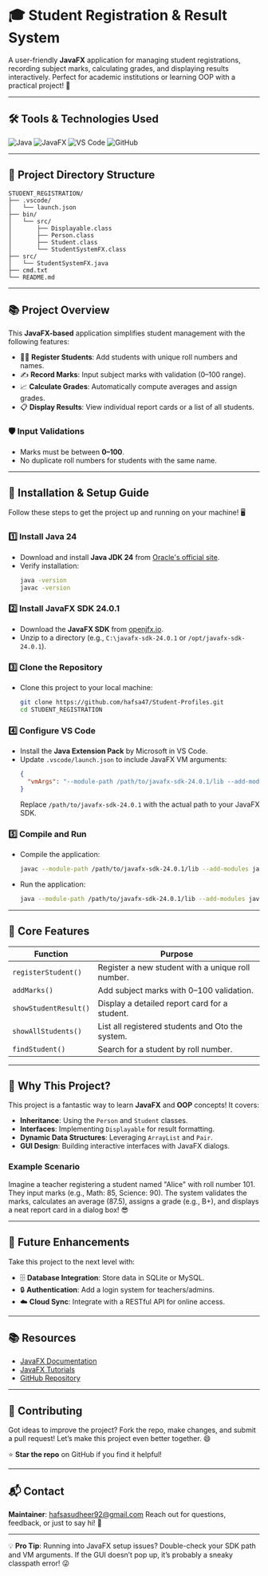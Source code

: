 # 🎓 Student Registration & Result System

A user-friendly **JavaFX** application for managing student registrations, recording subject marks, calculating grades, and displaying results interactively. Perfect for academic institutions or learning OOP with a practical project! 🚀

---

## 🛠️ Tools & Technologies Used

![Java](https://img.shields.io/badge/Java-24-blue?style=flat-square)
![JavaFX](https://img.shields.io/badge/JavaFX-24.0.1-green?style=flat-square)
![VS Code](https://img.shields.io/badge/VS_Code-IDE-blue?style=flat-square)
![GitHub](https://img.shields.io/badge/GitHub-Version_Control-yellow?style=flat-square)

---

## 📂 Project Directory Structure

```
STUDENT_REGISTRATION/
├── .vscode/
│   └── launch.json
├── bin/
│   └── src/
│       ├── Displayable.class
│       ├── Person.class
│       ├── Student.class
│       └── StudentSystemFX.class
├── src/
│   └── StudentSystemFX.java
├── cmd.txt
└── README.md
```

---

## 📚 Project Overview

This **JavaFX-based** application simplifies student management with the following features:

- 👩‍🎓 **Register Students**: Add students with unique roll numbers and names.
- ✍️ **Record Marks**: Input subject marks with validation (0–100 range).
- 📈 **Calculate Grades**: Automatically compute averages and assign grades.
- 📋 **Display Results**: View individual report cards or a list of all students.

### 🛡️ Input Validations
- Marks must be between **0–100**.
- No duplicate roll numbers for students with the same name.

---

## 🚀 Installation & Setup Guide

Follow these steps to get the project up and running on your machine! 🖥️

### 1️⃣ Install Java 24
- Download and install **Java JDK 24** from [Oracle's official site](https://www.oracle.com/java/technologies/javase/jdk21-archive-downloads.html).
- Verify installation:
  ```bash
  java -version
  javac -version
  ```

### 2️⃣ Install JavaFX SDK 24.0.1
- Download the **JavaFX SDK** from [openjfx.io](https://openjfx.io).
- Unzip to a directory (e.g., `C:\javafx-sdk-24.0.1` or `/opt/javafx-sdk-24.0.1`).

### 3️⃣ Clone the Repository
- Clone this project to your local machine:
  ```bash
  git clone https://github.com/hafsa47/Student-Profiles.git
  cd STUDENT_REGISTRATION
  ```

### 4️⃣ Configure VS Code
- Install the **Java Extension Pack** by Microsoft in VS Code.
- Update `.vscode/launch.json` to include JavaFX VM arguments:
  ```json
  {
    "vmArgs": "--module-path /path/to/javafx-sdk-24.0.1/lib --add-modules javafx.controls,javafx.fxml"
  }
  ```
  Replace `/path/to/javafx-sdk-24.0.1` with the actual path to your JavaFX SDK.

### 5️⃣ Compile and Run
- Compile the application:
  ```bash
  javac --module-path /path/to/javafx-sdk-24.0.1/lib --add-modules javafx.controls -d bin src/StudentSystemFX.java
  ```
- Run the application:
  ```bash
  java --module-path /path/to/javafx-sdk-24.0.1/lib --add-modules javafx.controls -cp bin src.StudentSystemFX
  ```

---

## 🧠 Core Features

| **Function**          | **Purpose**                                      |
|-----------------------|--------------------------------------------------|
| `registerStudent()`   | Register a new student with a unique roll number. |
| `addMarks()`          | Add subject marks with 0–100 validation.         |
| `showStudentResult()` | Display a detailed report card for a student.    |
| `showAllStudents()`   | List all registered students and Oto the system. |
| `findStudent()`       | Search for a student by roll number.             |

---

## 🌟 Why This Project?

This project is a fantastic way to learn **JavaFX** and **OOP** concepts! It covers:
- **Inheritance**: Using the `Person` and `Student` classes.
- **Interfaces**: Implementing `Displayable` for result formatting.
- **Dynamic Data Structures**: Leveraging `ArrayList` and `Pair`.
- **GUI Design**: Building interactive interfaces with JavaFX dialogs.

### Example Scenario
Imagine a teacher registering a student named "Alice" with roll number 101. They input marks (e.g., Math: 85, Science: 90). The system validates the marks, calculates an average (87.5), assigns a grade (e.g., B+), and displays a neat report card in a dialog box! 😎

---

## 🔮 Future Enhancements

Take this project to the next level with:
- 🗄️ **Database Integration**: Store data in SQLite or MySQL.
- 🔒 **Authentication**: Add a login system for teachers/admins.
- ☁️ **Cloud Sync**: Integrate with a RESTful API for online access.

---

## 📚 Resources

- [JavaFX Documentation](https://openjfx.io)
- [JavaFX Tutorials](https://code.makery.ch/library/javafx-tutorial/)
- [GitHub Repository](https://github.com/yourusername/STUDENT_REGISTRATION)

---

## 🙌 Contributing

Got ideas to improve the project? Fork the repo, make changes, and submit a pull request! Let’s make this project even better together. 😄

⭐ **Star the repo** on GitHub if you find it helpful!

---

## 📬 Contact

**Maintainer**: hafsasudheer92@gmail.com
Reach out for questions, feedback, or just to say hi! 👋

---

💡 **Pro Tip**: Running into JavaFX setup issues? Double-check your SDK path and VM arguments. If the GUI doesn’t pop up, it’s probably a sneaky classpath error! 😜
